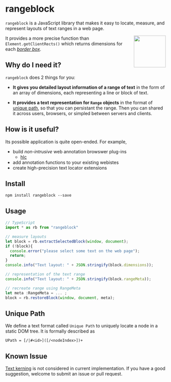 # rangeblock

`rangeblock` is a JavaScript library that makes it easy to locate, measure, and represent layouts of text ranges in a web page. 

<img align="right" height="100" src="https://raw.githubusercontent.com/lpimem/rangeblock/master/icons/150x150.png">

It provides a more precise function than `Element.getClientRects()` which returns dimensions for each _[border box](https://developer.mozilla.org/en-US/docs/Web/API/Element/getClientRects#Returns)_. 


## Why do I need it?

`rangeblock` does 2 things for you:

- __It gives you detailed layout information of a range of text__ in the form of an array of dimensions, each representing a line or block of text. 

- __It provides a text representation for `Range` objects__ in the format of [unique path](#unique-path), so that you can persistant the range. Then you can shared it across users, browsers, or simpled between servers and clients.


## How is it useful?

Its possible application is quite open-ended. For example, 

- build _non-intrusive_ web annotation browswer plug-ins 
  - [hlc](https://github.com/lpimem/hlc)
- add annotation functions to your existing webistes
- create high-precision text locator extensions

## Install 

```
npm install rangeblock --save
```

## Usage 

```TypeScript
// TypeScript
import * as rb from "rangeblock"

// measure layouts
let block = rb.extractSelectedBlock(window, document);
if (!block){
  console.error("please select some text on the web page");
  return;
}
console.info("Text layout: " + JSON.stringify(block.dimensions));

// representation of the text range 
console.info("Text layout: " + JSON.stringify(block.rangeMeta));

// recreate range using RangeMeta
let meta :RangeMeta = ... ; 
block = rb.restoreBlock(window, document, meta);

```

## Unique Path

We define a text format called `Unique Path` to uniquely locate a node in a static DOM tree. It is formally described as

```
UPath = [/|#<id>]([/<nodeIndex>])+
```

## Known Issue
[Text kerning](https://en.wikipedia.org/wiki/Kerning) is not considered in current implementation. If you have a good suggestion, welcome to submit an issue or pull request. 

